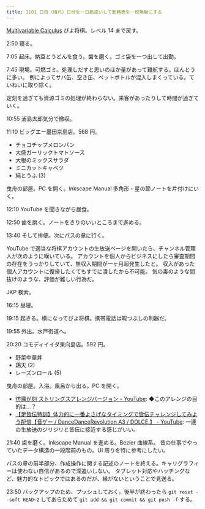 ```yaml
---
title: 1101 日目（晴れ）日付を一日勘違いして勤務表を一枚無駄にする
---
```


[Multivariable Calculus](https://www.youtube.com/playlist?list=PLBh2i93oe2qv4G2AyarkbR3OKBml0hXEg)
ぴよ将棋。レベル 14 まで戻す。

2:50 寝る。

7:05 起床。納豆とうどんを食う。歯を磨く。ゴミ袋を一つ出して出勤。

7:45 現場。可燃ゴミ。処理しだすと思いのほか量があって難航する。ほんとうに多い。
例によってサバ缶、空き缶、ペットボトルが混入しまくっている。ていねいに取り除く。

定刻を過ぎても資源ゴミの処理が終わらない。来客があったりして時間が過ぎていく。

10:55 浦島太郎気分で撤収。

11:10 ビッグエー墨田京島店。568 円。

* チョコチップメロンパン
* 大盛ガーリックトマトソース
* 大根のミックスサラダ
* ミニカットキャベツ
* 絹とうふ (3)

曳舟の部屋。PC を開く。Inkscape Manual 多角形・星の節ノートを片付けにいく。

12:10 YouTube を聞きながら昼食。

12:50 歯を磨く。ノートをきりのいいところまで進める。

13:40 そして排便。次にパスの章に行く。

YouTube で適当な将棋アカウントの生放送ページを開いたら、チャンネル管理人が次のように嘆いている。
アカウントを個人からビジネスにしたら審査期間の存在をうっかりしていて、無収入期間が一ヶ月超発生したと。
収入があった個人アカウントに復帰したくてもすでに潰したから不可能。
気の毒のような間抜けのような、評価が難しい行為だ。

JKP 検索。

16:15 昼寝。

19:15 起きる。横になってぴよ将棋。携帯電話は暇つぶしの利器だ。

19:55 外出。水戸街道へ。

20:20 コモディイイダ東向島店。592 円。

* 野菜中華丼
* 鶏天 (2)
* レーズンロール (5)

曳舟の部屋。入浴。風呂から出る。PC を開く。

* [彷魔が刻 ストリングスアレンジバージョン - YouTube](https://www.youtube.com/watch?v=GrS8o3sm5x4):
  ◆このアレンジの目的は…？
* [【足皆伝特訓】体力的に一番よさげなタイミングで皆伝チャレンジしてみよう配信【音ゲー / DanceDanceRevolution A3 / DOLCE.】 - YouTube](https://www.youtube.com/watch?v=6R8nPnfI134):
  一連の生放送のジリジリと皆伝に接近する感じがいい。

21:40 歯を磨く。Inkscape Manual を進める。Bezier 曲線系。
昔の仕事でやっていたデータ構造の一段階前のもの。UI 周りを特に参考にしたい。

パスの章の前半部分、作成操作に関する記述のノートを終える。キャリグラフィーは使わない自信があるので深追いしない。
タブレット対応やハッチングなど、魅力的なトピックではあるのだが、縁がないということで見送る。

23:50 バックアップのため、プッシュしておく。後半が終わったら
`git reset --soft HEAD~2` してあらためて `git add && git commit && git push -f` する。
